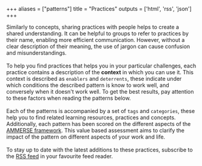 +++
aliases = ["patterns"]
title = "Practices"
outputs = ['html', 'rss', 'json']
+++

Similarly to concepts, sharing practices with people helps to create a shared understanding. It can be helpful to groups to refer to practices by their name, enabling more efficient communication.
However, without a clear description of their meaning, the use of jargon can cause confusion and misunderstandings.
<br />
<br />
To help you find practices that helps you in your particular challenges, each practice contains a description of the **context** in which you can
use it. This context is described as `enablers` and `deterrents`, these indicate under which conditions the described pattern is know to work 
well, and conversely when it doesn't work well. To get the best results, pay attention to these factors when reading the patterns below.  
<br />
Each of the patterns is accompanied by a set of `tags` and `categories`, these help you to find related learning resources, practices and concepts.
Additionally, each pattern has been scored on the different aspects of the [AMMERSE framework](https://www.ammerse.org/). This value based 
assessment aims to clarify the impact of the pattern on different aspects of your work and life.  
<br />
To stay up to date with the latest additions to these practices, subscribe to the <a href="./index.xml" target="_blank">RSS feed</a> in your 
favourite feed reader.
